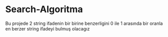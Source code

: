 # Search-Algoritma
Bu projede 2 string ifadenin bir birine benzerligini 0 ile 1 arasında bir oranla en berzer string ifadeyi bulmuş olacagız
